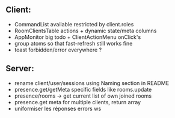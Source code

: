## Client:

-   CommandList available restricted by client.roles
-   RoomClientsTable actions + dynamic state/meta columns
-   AppMonitor big todo + ClientActionMenu onClick's
-   group atoms so that fast-refresh still works fine
-   toast forbidden/error everywhere ?

## Server:

-   rename client/user/sessions using Naming section in README
-   presence.get/getMeta specific fields like rooms.update
-   presence/rooms -> get current list of own joined rooms
-   presence.get meta for multiple clients, return array
-   uniformiser les réponses errors ws
